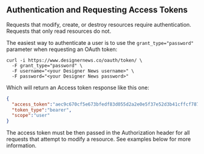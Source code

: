 ## Authentication and Requesting Access Tokens

Requests that modify, create, or destroy resources require authentication. Requests that only read resources do not.

The easiest way to authenticate a user is to use the `grant_type="password"` parameter when requesting
an OAuth token:


```shell
curl -i https://www.designernews.co/oauth/token/ \
  -F grant_type="password" \
  -F username="<your Designer News username>" \
  -F password="<your Designer News password>"
```

Which will return an Access token response like this one:

```json
{
  "access_token":"aec9c670cf5e673bfedf83d055d2a2e0e5f37e52d3b41cffcf7874f73a7458bf",
  "token_type":"bearer",
  "scope":"user"
}
```

The access token must be then passed in the Authorization header for all requests that attempt to modify a resource. See examples below for more information.
